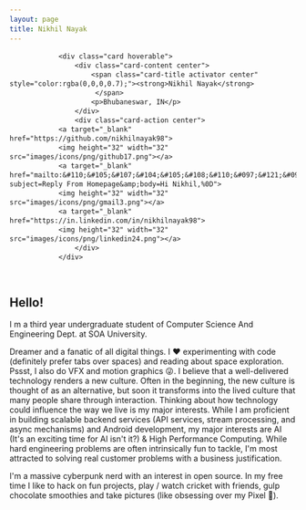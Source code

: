 ```yaml
---
layout: page
title: Nikhil Nayak
---
```


<div class="col s12 m12 l4" id="fadeIn" style="opacity: 1;">

                <div class="card hoverable">
                    <div class="card-content center">
                        <span class="card-title activator center" style="color:rgba(0,0,0,0.7);"><strong>Nikhil Nayak</strong>
                         </span>
                        <p>Bhubaneswar, IN</p>
                    </div>
                    <div class="card-action center">
                <a target="_blank" href="https://github.com/nikhilnayak98">
                <img height="32" width="32" src="images/icons/png/github17.png"></a>
                <a target="_blank" href="mailto:&#110;&#105;&#107;&#104;&#105;&#108;&#110;&#097;&#121;&#097;&#107;&#057;&#056;&#064;&#103;&#109;&#097;&#105;&#108;&#046;&#099;&#111;&#109;?subject=Reply From Homepage&amp;body=Hi Nikhil,%0D">
                <img height="32" width="32" src="images/icons/png/gmail3.png"></a>
                <a target="_blank" href="https://in.linkedin.com/in/nikhilnayak98">
                <img height="32" width="32" src="images/icons/png/linkedin24.png"></a>
                    </div>
                </div>
</div>
<br>

## Hello!

I m a third year undergraduate student of Computer Science And Engineering Dept. at SOA University.



Dreamer and a fanatic of all digital things. I ❤ experimenting with code (definitely prefer tabs over spaces) and reading about space exploration. Pssst, I also do VFX and motion graphics 😜. I believe that a well-delivered technology renders a new culture. Often in the beginning, the new culture is thought of as an alternative, but soon it transforms into the lived culture that many people share through interaction. Thinking about how technology could influence the way we live is my major interests. While I am proficient in building scalable backend services (API services, stream processing, and async mechanisms) and Android development, my major interests are AI (It's an exciting time for AI isn't it?) & High Performance Computing. While hard engineering problems are often intrinsically fun to tackle, I'm most attracted to solving real customer problems with a business justification.

I'm a massive cyberpunk nerd with an interest in open source. In my free time I like to hack on fun projects, play / watch cricket with friends, gulp chocolate smoothies and take pictures (like obsessing over my Pixel 📱).

<script>
if('serviceWorker' in navigator) {
        navigator.serviceWorker.register('/sw.js', { scope: '/' })
          .then(function(registration) {
                console.log('Service Worker Registered');
          });

        navigator.serviceWorker.ready.then(function(registration) {
           console.log('Service Worker Ready');
           alertShow();
        });
      }
      function alertShow(){
       var alerted = localStorage.getItem('alerted') || '';
        if (alerted != 'yes') {
         var $toastContent = $('<span style="font-size:18px;font-style: normal;">Caching Complete <img src="/images/icons/svgs/check.svg"/></span>');
         Materialize.toast($toastContent, 4000, '', function(){var $toastContents = $('<span style="font-size:18px;font-style: normal;">Future Visits Will Work Offline.</span>');Materialize.toast($toastContents, 4000);});
         localStorage.setItem('alerted','yes');
        }
      }
</script>

